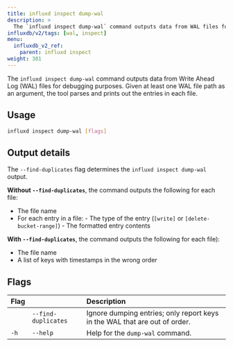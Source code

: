 ```yaml
---
title: influxd inspect dump-wal
description: >
  The `influxd inspect dump-wal` command outputs data from WAL files for debugging purposes.
influxdb/v2/tags: [wal, inspect]
menu:
  influxdb_v2_ref:
    parent: influxd inspect
weight: 301
---
```


The `influxd inspect dump-wal` command outputs data from Write Ahead Log (WAL)
files for debugging purposes.
Given at least one WAL file path as an argument, the tool parses and prints
out the entries in each file.

## Usage
```sh
influxd inspect dump-wal [flags]
```

## Output details
The `--find-duplicates` flag determines the `influxd inspect dump-wal` output.

**Without `--find-duplicates`**, the command outputs the following for each file:

- The file name
- For each entry in a file:
	  - The type of the entry (`[write]` or `[delete-bucket-range]`)
	  - The formatted entry contents

**With `--find-duplicates`**, the command outputs the following for each file):

- The file name
- A list of keys with timestamps in the wrong order



## Flags
| Flag |                     | Description                                                                |
|:---- |:---                 |:-----------                                                                |
|      | `--find-duplicates` | Ignore dumping entries; only report keys in the WAL that are out of order. |
| `-h` | `--help`            | Help for the `dump-wal` command.                                            |
